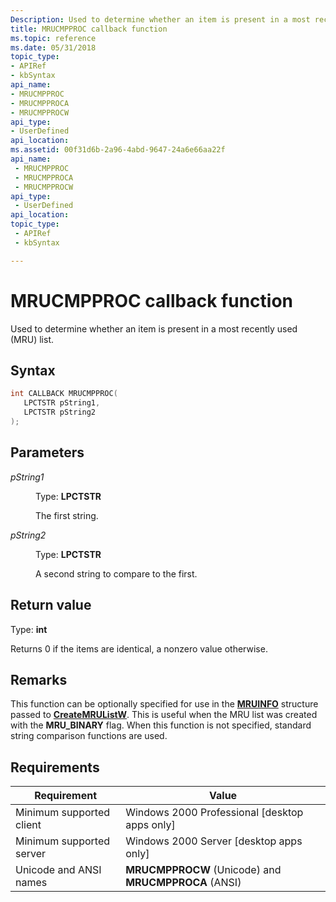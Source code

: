 ```yaml
---
Description: Used to determine whether an item is present in a most recently used (MRU) list.
title: MRUCMPPROC callback function
ms.topic: reference
ms.date: 05/31/2018
topic_type: 
- APIRef
- kbSyntax
api_name: 
- MRUCMPPROC
- MRUCMPPROCA
- MRUCMPPROCW
api_type: 
- UserDefined
api_location: 
ms.assetid: 00f31d6b-2a96-4abd-9647-24a6e66aa22f
api_name: 
 - MRUCMPPROC
 - MRUCMPPROCA
 - MRUCMPPROCW
api_type: 
 - UserDefined
api_location: 
topic_type: 
 - APIRef
 - kbSyntax

---
```


# MRUCMPPROC callback function

Used to determine whether an item is present in a most recently used (MRU) list.

## Syntax


```C++
int CALLBACK MRUCMPPROC(
   LPCTSTR pString1,
   LPCTSTR pString2
);
```



## Parameters

<dl> <dt>

*pString1* 
</dt> <dd>

Type: **LPCTSTR**

The first string.

</dd> <dt>

*pString2* 
</dt> <dd>

Type: **LPCTSTR**

A second string to compare to the first.

</dd> </dl>

## Return value

Type: **int**

Returns 0 if the items are identical, a nonzero value otherwise.

## Remarks

This function can be optionally specified for use in the [**MRUINFO**](mruinfo.md) structure passed to [**CreateMRUListW**](createmrulist.md). This is useful when the MRU list was created with the **MRU\_BINARY** flag. When this function is not specified, standard string comparison functions are used.

## Requirements



| Requirement | Value |
|-------------------------------------|-----------------------------------------------------------------|
| Minimum supported client<br/> | Windows 2000 Professional \[desktop apps only\]<br/>      |
| Minimum supported server<br/> | Windows 2000 Server \[desktop apps only\]<br/>            |
| Unicode and ANSI names<br/>   | **MRUCMPPROCW** (Unicode) and **MRUCMPPROCA** (ANSI)<br/> |



 

 




